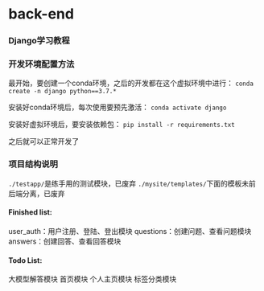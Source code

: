 # back-end


### Django学习教程

### 开发环境配置方法

最开始，要创建一个conda环境，之后的开发都在这个虚拟环境中进行：
`conda create -n django python==3.7.*`

安装好conda环境后，每次使用要预先激活：
`conda activate django`

安装好虚拟环境后，要安装依赖包：
`pip install -r requirements.txt`

之后就可以正常开发了

### 项目结构说明

`./testapp/`是练手用的测试模块，已废弃
`./mysite/templates/`下面的模板未前后端分离，已废弃






#### Finished list:

user_auth：用户注册、登陆、登出模块
questions：创建问题、查看问题模块
answers：创建回答、查看回答模块

#### Todo List:
大模型解答模块
首页模块
个人主页模块
标签分类模块

